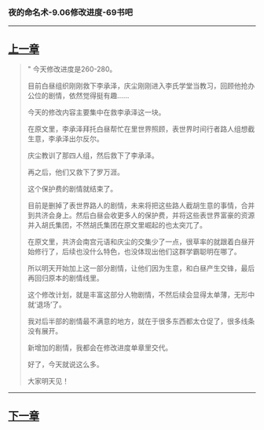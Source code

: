 ### 夜的命名术-9.06修改进度-69书吧

--------
[上一章](./ae32d94686d7860104dd3c2709454658.md)
--------


>
>
>
>"
>今天修改进度是260-280。
>
>目前白昼组织刚刚救下李承泽，庆尘刚刚进入李氏学堂当教习，回顾他抢办公位的剧情，依然觉得挺有趣……
>
>今天的修改内容主要集中在救李承泽这一块。
>
>在原文里，李承泽拜托白昼帮忙在里世界照顾，表世界时间行者路人组想截生意，李承泽出尔反尔。
>
>庆尘教训了那四人组，然后救下了李承泽。
>
>再之后，他们又救下了罗万涯。
>
>这个保护费的剧情就结束了。
>
>目前是删掉了表世界路人的剧情，未来将把这些路人截胡生意的事情，合并到共济会身上。然后白昼会收更多人的保护费，并将这些表世界富豪的资源并入胡氏集团，不然胡氏集团在原文里崛起的也太突兀了。
>
>在原文里，共济会南宫元语和庆尘的交集少了一点，很草率的就跟着白昼开始修行了，后续也没什么特色，也没体现出他们这群学霸聪明在哪了。
>
>所以明天开始加上这一部分剧情，让他们因为生意，和白昼产生交锋，最后再回归原本的剧情线里。
>
>这个修改计划，就是丰富这部分人物剧情，不然后续会显得太单薄，无形中就‘退场’了。
>
>我对后半部的剧情最不满意的地方，就在于很多东西都太仓促了，很多线条没有展开。
>
>新增加的剧情，我都会在修改进度单章里交代。
>
>好了，今天就说这么多。
>
>大家明天见！
>
>

--------
[下一章](./8cfa0fa4d57d662e6672eb4f1f434b9a.md)
--------
